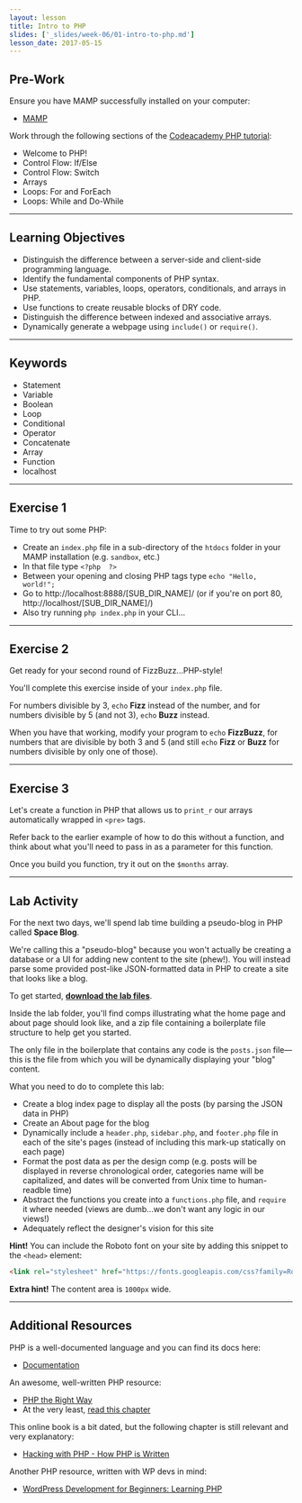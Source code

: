 ```yaml
---
layout: lesson
title: Intro to PHP
slides: ['_slides/week-06/01-intro-to-php.md']
lesson_date: 2017-05-15
---
```


## Pre-Work

Ensure you have MAMP successfully installed on your computer:

- [MAMP](https://www.mamp.info/en/)

Work through the following sections of the [Codeacademy PHP tutorial](https://www.codecademy.com/en/tracks/php):

- Welcome to PHP!
- Control Flow: If/Else
- Control Flow: Switch
- Arrays
- Loops: For and ForEach
- Loops: While and Do-While

---

## Learning Objectives

- Distinguish the difference between a server-side and client-side programming language.
- Identify the fundamental components of PHP syntax.
- Use statements, variables, loops, operators, conditionals, and arrays in PHP.
- Use functions to create reusable blocks of DRY code.
- Distinguish the difference between indexed and associative arrays.
- Dynamically generate a webpage using `include()` or `require()`.

---

## Keywords

- Statement
- Variable
- Boolean
- Loop
- Conditional
- Operator
- Concatenate
- Array
- Function
- localhost

---

## Exercise 1

Time to try out some PHP:

- Create an `index.php` file in a sub-directory of the `htdocs` folder in your MAMP installation (e.g. `sandbox`, etc.)
- In that file type `<?php  ?>`
- Between your opening and closing PHP tags type `echo "Hello, world!";`
- Go to http://localhost:8888/[SUB_DIR_NAME]/ (or if you're on port 80, http://localhost/[SUB_DIR_NAME]/)
- Also try running `php index.php` in your CLI...

---

## Exercise 2

Get ready for your second round of FizzBuzz...PHP-style!

You'll complete this exercise inside of your `index.php` file.

For numbers divisible by 3, `echo` **Fizz** instead of the number, and for numbers divisible by 5 (and not 3), `echo` **Buzz** instead.

When you have that working, modify your program to `echo` **FizzBuzz**, for numbers that are divisible by both 3 and 5 (and still `echo` **Fizz** or **Buzz** for numbers divisible by only one of those).

---

## Exercise 3

Let's create a function in PHP that allows us to `print_r` our arrays automatically wrapped in `<pre>` tags.

Refer back to the earlier example of how to do this without a function, and think about what you'll need to pass in as a parameter for this function.

Once you build you function, try it out on the `$months` array.

---

## Lab Activity

For the next two days, we'll spend lab time building a pseudo-blog in PHP called **Space Blog**.

We're calling this a "pseudo-blog" because you won't actually be creating a database or a UI for adding new content to the site (phew!). You will instead parse some provided post-like JSON-formatted data in PHP to create a site that looks like a blog.

To get started, **[download the lab files](/public/files/labs/php-lab.zip)**.

Inside the lab folder, you'll find comps illustrating what the home page and about page should look like, and a zip file containing a boilerplate file structure to help get you started.

The only file in the boilerplate that contains any code is the `posts.json` file&mdash;this is the file from which you will be dynamically displaying your "blog" content.

What you need to do to complete this lab:

- Create a blog index page to display all the posts (by parsing the JSON data in PHP)
- Create an About page for the blog
- Dynamically include a `header.php`, `sidebar.php`, and `footer.php` file in each of the site's pages (instead of including this mark-up statically on each page)
- Format the post data as per the design comp (e.g. posts will be displayed in reverse chronological order, categories name will be capitalized, and dates will be converted from Unix time to human-readble time)
- Abstract the functions you create into a `functions.php` file, and `require` it where needed (views are dumb...we don't want any logic in our views!)
- Adequately reflect the designer's vision for this site

**Hint!** You can include the Roboto font on your site by adding this snippet to the `<head>` element:

```html
<link rel="stylesheet" href="https://fonts.googleapis.com/css?family=Roboto:400,400italic,700,700italic">
```

**Extra hint!** The content area is `1000px` wide.

---

## Additional Resources

PHP is a well-documented language and you can find its docs here:

- [Documentation](http://php.net/docs.php)

An awesome, well-written PHP resource:

- [PHP the Right Way](http://www.phptherightway.com/)
- At the very least, [read this chapter](http://www.phptherightway.com/pages/The-Basics.html)

This online book is a bit dated, but the following chapter is still relevant and very explanatory:

- [Hacking with PHP - How PHP is Written](http://www.hackingwithphp.com/2/6/0/how-php-is-written)

Another PHP resource, written with WP devs in mind:

- [WordPress Development for Beginners: Learning PHP](http://premium.wpmudev.org/blog/wordpress-development-beginners-php/)
